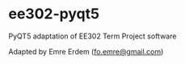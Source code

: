 # ee302-pyqt5
PyQT5 adaptation of EE302 Term Project software

Adapted by Emre Erdem (fo.emre@gmail.com)
